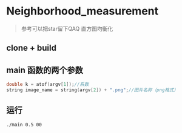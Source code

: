 # Neighborhood_measurement
> 参考可以把star留下QAQ
直方图均衡化
## clone + build
## main 函数的两个参数
```c++
double k = atof(argv[1]);//系数
string image_name = string(argv[2]) + ".png";//图片名称（png格式）
```
## 运行
```bash
./main 0.5 00
```
